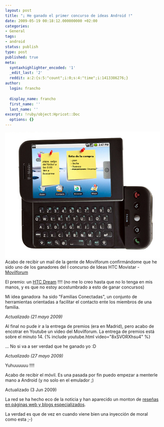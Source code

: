 ```yaml
---
layout: post
title: "¡ He ganado el primer concurso de ideas Android !"
date: 2009-05-19 00:18:12.000000000 +02:00
categories:
- General
tags:
- android
status: publish
type: post
published: true
meta:
  syntaxhighlighter_encoded: '1'
  _edit_last: '2'
  reddit: a:2:{s:5:"count";i:0;s:4:"time";i:1413386276;}
author:
  login: francho

  display_name: francho
  first_name: ''
  last_name: ''
excerpt: !ruby/object:Hpricot::Doc
  options: {}
---
```

![htc dream](/assets/android1.jpg "htc dream")Acabo de recibir un mail de la gente de Movilforum confirmándome que he sido uno de los ganadores del I concurso de Ideas HTC Movistar - [Movilforum](http://www.movilforum.es/noticias?p_p_id=EXT_WWW_NOTICIAS&p_p_action=0&p_p_state=normal&p_p_mode=view&p_p_col_id=column-2&p_p_col_count=1&_EXT_WWW_NOTICIAS_struts_action=%2Fext%2Flatam%2Fwww_noticias-view_detalle&_EXT_WWW_NOTICIAS_idNoticia=244&_EXT_WWW_NOTICIAS_backURL=%2Fweb%2Fchile%2Fnoticias)

El premio: un [HTC Dream](http://www.htc.com/es/product/dream/overview.html) !!!! (no me lo creo hasta que no lo tenga en mis manos, y es que no estoy acostumbrado a esto de ganar concursos)

Mi idea ganadora  ha sido "Familias Conectadas", un conjunto de herramientas orientadas a facilitar el contacto ente los miembros de una familia.

_Actualizado (21 mayo 2009)_

Al final no pude ir a la entrega de premios (era en Madrid), pero acabo de encotrar en Youtube un video del Movilforum. La entrega de premios está sobre el minuto 14.
{% include youtube.html video="8xSVORXhsu4" %}

... No si va a ser verdad que he ganado yo :D

_Actualizado (27 mayo 2009)_

Yuhuuuuuu !!!!

Acabo de recibir el móvil. Es una pasada por fin puedo empezar a menterle mano a Android (y no solo en el emulador ;)

Actualizado (3 Jun 2009)

La red se ha hecho eco de la noticia y han aparecido un monton de [reseñas en páginas web y blogs especializados](http://www.google.es/search?q=%22francho+joven%22+%22familias+conectadas%22).

La verdad es que de vez en cuando viene bien una inyección de moral como esta ;-)

